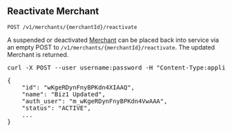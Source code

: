 Reactivate Merchant
-------------------

    POST /v1/merchants/{merchantId}/reactivate

A suspended or deactivated [Merchant](types#merchant-section) can be placed
back into service via an empty POST to `/v1/merchants/{merchantId}/reactivate`.
The updated Merchant is returned.

<div class="http-example http-request-example">
  <pre class="prettyprint">
curl -X POST --user username:password -H "Content-Type:application/json" {{site.data.variables.apiurl.gateway}}/v1/merchants/wKgeRDynFnyBPKdn4XIAAQ/reactivate</pre>
</div>

<div class="http-example http-response-example">
  <pre class="prettyprint">
{
    "id": "wKgeRDynFnyBPKdn4XIAAQ",
    "name": "Biz1 Updated",
    "auth_user": "m_wKgeRDynFnyBPKdn4VwAAA",
    "status": "ACTIVE",
    ...
}</pre>
</div>
